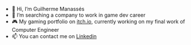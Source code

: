 - 👋 Hi, I’m Guilherme Manassés
- 👀 I’m searching a company to work in game dev career
- 🎮 My gaming portfolio on [itch.io](https://gmanasses.itch.io), currently working on my final work of Computer Engineer
- 📫 You can contact me on [Linkedin](https://www.linkedin.com/in/gmanasses/)
